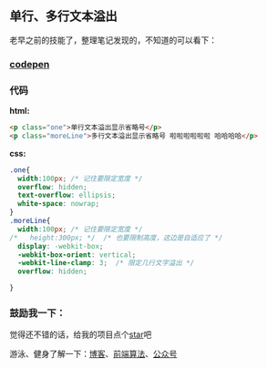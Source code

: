 ## 单行、多行文本溢出

老早之前的技能了，整理笔记发现的，不知道的可以看下：

### [codepen](https://codepen.io/OBKoro1/pen/aPBBvM)

### 代码

**html:**

```html
<p class="one">单行文本溢出显示省略号</p>
<p class="moreLine">多行文本溢出显示省略号 啦啦啦啦啦啦 哈哈哈哈</p>
```

**css:**

```css
.one{
  width:100px; /* 记住要限定宽度 */
  overflow: hidden;
  text-overflow: ellipsis;
  white-space: nowrap;
}
.moreLine{
  width:100px; /* 记住要限定宽度 */
/*   height:300px; */  /* 也要限制高度，这边是自适应了 */
  display: -webkit-box;
  -webkit-box-orient: vertical;
  -webkit-line-clamp: 3;  /* 限定几行文字溢出 */
  overflow: hidden;

}
```

### 鼓励我一下：

觉得还不错的话，给我的项目点个[star](https://github.com/OBKoro1/Brush_algorithm)吧

游泳、健身了解一下：[博客](http://obkoro1.com/)、[前端算法](https://github.com/OBKoro1/Brush_algorithm)、[公众号](https://github.com/OBKoro1/articleImg_src/blob/master/juejin/1631b6f52f7e7015?w=344&h=344&f=jpeg&s=8317?raw=true)
